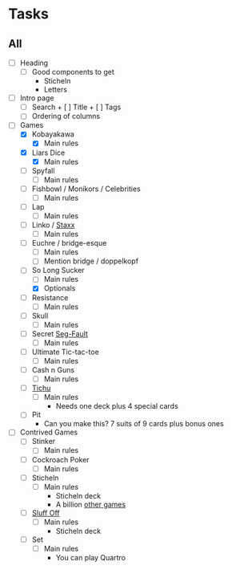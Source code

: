 # Tasks
## All
- [ ] Heading
	+ [ ] Good components to get
		- Sticheln
		- Letters
- [ ] Intro page
	- [ ] Search
			+	[ ] Title
			+ [ ] Tags
	- [ ] Ordering of columns
- [ ] Games
	+ [X] Kobayakawa
		- [X] Main rules
	+ [X] Liars Dice
		- [X] Main rules
	+ [ ] Spyfall
		- [ ] Main rules
	+ [ ] Fishbowl / Monikors / Celebrities
		- [ ] Main rules
	+ [ ] Lap
		- [ ] Main rules
	+ [ ] Linko / [Staxx](https://boardgamegeek.com/boardgame/153065/linko)
		- [ ] Main rules
	+ [ ] Euchre / bridge-esque
		- [ ] Main rules
		- [ ] Mention bridge / doppelkopf
	+ [ ] So Long Sucker
		- [ ] Main rules
		- [X] Optionals
	+ [ ] Resistance
		- [ ] Main rules
	+ [ ] Skull
		- [ ] Main rules
	+ [ ] Secret [Seg-Fault](https://boardgamegeek.com/boardgame/188834/secret-hitler)
		- [ ] Main rules
	+ [ ] Ultimate Tic-tac-toe
		- [ ] Main rules
	+ [ ] Cash n Guns
		- [ ] Main rules
	+ [ ] [Tichu](https://boardgamegeek.com/boardgame/215/tichu)
		- [ ] Main rules
			+ Needs one deck plus 4 special cards
	+ [ ] Pit
		- Can you make this? 7 suits of 9 cards plus bonus ones
- [ ] Contrived Games
	+ [ ] Stinker
		- [ ] Main rules
	+ [ ] Cockroach Poker
		- [ ] Main rules
	+ [ ] Sticheln
		- [ ] Main rules
			+ Sticheln deck
			+ A billion [other games](https://boardgamegeek.com/thread/605358/your-favourite-games-play-sticheln-deck)
	+ [ ] [Sluff Off](https://www.boardgamegeek.com/boardgame/8129/sluff)
		- [ ] Main rules
			+ Sticheln deck
	+ [ ] Set
		- [ ] Main rules
			+ You can play Quartro

